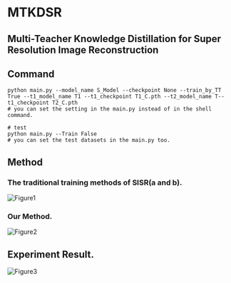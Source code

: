 # MTKDSR

## Multi-Teacher Knowledge Distillation for Super Resolution Image Reconstruction 

## Command

```shell
python main.py --model_name S_Model --checkpoint None --train_by_TT True --t1_model_name T1 --t1_checkpoint T1_C.pth --t2_model_name T--t1_checkpoint T2_C.pth 
# you can set the setting in the main.py instead of in the shell command.

# test
python main.py --Train False
# you can set the test datasets in the main.py too.
```

## Method

### The traditional training methods of SISR(a and b). 

![Figure1](https://user-images.githubusercontent.com/37239596/169652716-e74f988e-f2b4-4d14-9317-882f56a5e92b.png)

### Our Method.
![Figure2](https://user-images.githubusercontent.com/37239596/169652762-e1ad5a84-ece4-40b4-babc-8ae2042e6131.png)

## Experiment Result.
![Figure3](https://user-images.githubusercontent.com/37239596/169652802-6b2df774-095d-4b1b-a742-8bbcb3b6841d.png)
